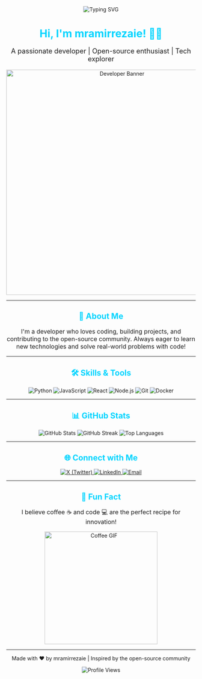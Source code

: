 <div align="center">
  <img src="https://readme-typing-svg.herokuapp.com?font=Fira+Code&size=30&pause=1000&color=00D4FF&center=true&vCenter=true&width=435&lines=Welcome+to+My+GitHub+Profile!;I'm+mramirrezaie+%F0%9F%91%8B" alt="Typing SVG" />

  <h1 style="color: #00D4FF;">Hi, I'm mramirrezaie! 👨‍💻</h1>
  <p style="font-size: 18px;">A passionate developer | Open-source enthusiast | Tech explorer</p>

  <img src="https://user-images.githubusercontent.com/74038190/212257454-16e3712e-945a-4ca2-b238-408ad0bf87e6.gif" width="600" alt="Developer Banner" />
</div>

---

<div align="center">
  <h2 style="color: #00D4FF;">🚀 About Me</h2>
  <p style="font-size: 16px;">
    I'm a developer who loves coding, building projects, and contributing to the open-source community.  
    Always eager to learn new technologies and solve real-world problems with code!  
  </p>
</div>

---

<div align="center">
  <h2 style="color: #00D4FF;">🛠️ Skills & Tools</h2>
  <img src="https://img.shields.io/badge/Python-3776AB?style=for-the-badge&logo=python&logoColor=white" alt="Python" />
  <img src="https://img.shields.io/badge/JavaScript-F7DF1E?style=for-the-badge&logo=javascript&logoColor=black" alt="JavaScript" />
  <img src="https://img.shields.io/badge/React-61DAFB?style=for-the-badge&logo=react&logoColor=black" alt="React" />
  <img src="https://img.shields.io/badge/Node.js-339933?style=for-the-badge&logo=node.js&logoColor=white" alt="Node.js" />
  <img src="https://img.shields.io/badge/Git-F05032?style=for-the-badge&logo=git&logoColor=white" alt="Git" />
  <img src="https://img.shields.io/badge/Docker-2496ED?style=for-the-badge&logo=docker&logoColor=white" alt="Docker" />
</div>

---

<div align="center">
  <h2 style="color: #00D4FF;">📊 GitHub Stats</h2>
  <img src="https://github-readme-stats.vercel.app/api?username=mramirrezaie&show_icons=true&theme=radical&hide_border=true" alt="GitHub Stats" />
  <img src="https://github-readme-streak-stats.herokuapp.com/?user=mramirrezaie&theme=radical&hide_border=true" alt="GitHub Streak" />
  <img src="https://github-readme-stats.vercel.app/api/top-langs/?username=mramirrezaie&layout=compact&theme=radical&hide_border=true" alt="Top Languages" />
</div>

---

<div align="center">
  <h2 style="color: #00D4FF;">🌐 Connect with Me</h2>
  <a href="https://x.com/mramirrezaie" target="_blank">
    <img src="https://img.shields.io/badge/X-000000?style=for-the-badge&logo=x&logoColor=white" alt="X (Twitter)" />
  </a>
  <a href="https://linkedin.com/in/mramirrezaie" target="_blank">
    <img src="https://img.shields.io/badge/LinkedIn-0077B5?style=for-the-badge&logo=linkedin&logoColor=white" alt="LinkedIn" />
  </a>
  <a href="mailto:your.email@example.com">
    <img src="https://img.shields.io/badge/Email-D14836?style=for-the-badge&logo=gmail&logoColor=white" alt="Email" />
  </a>
</div>

---

<div align="center">
  <h2 style="color: #00D4FF;">🌟 Fun Fact</h2>
  <p style="font-size: 16px;">I believe coffee ☕ and code 💻 are the perfect recipe for innovation!</p>
  <img src="https://media.giphy.com/media/26n6Gx9moCgs1pUuk/giphy.gif" width="300" alt="Coffee GIF" />
</div>

---

<div align="center">
  <p style="font-size: 14px;">Made with ❤️ by mramirrezaie | Inspired by the open-source community</p>
  <img src="https://komarev.com/ghpvc/?username=mramirrezaie&style=flat-square&color=blue" alt="Profile Views" />
</div>
